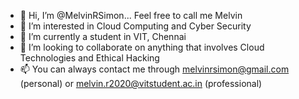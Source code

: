 - 👋 Hi, I’m @MelvinRSimon... Feel free to call me Melvin
- 👀 I’m interested in Cloud Computing and Cyber Security
- 🌱 I’m currently a student in VIT, Chennai
- 💞️ I’m looking to collaborate on anything that involves Cloud Technologies and Ethical Hacking
- 📫 You can always contact me through melvinrsimon@gmail.com (personal) or melvin.r2020@vitstudent.ac.in (professional)

<!---
MelvinRSimon/MelvinRSimon is a ✨ special ✨ repository because its `README.md` (this file) appears on your GitHub profile.
You can click the Preview link to take a look at your changes.
--->
